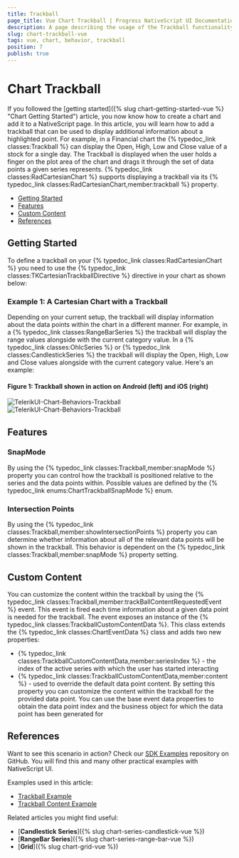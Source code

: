 ```yaml
---
title: Trackball
page_title: Vue Chart Trackball | Progress NativeScript UI Documentation
description: A page describing the usage of the Trackball functionality with Vue
slug: chart-trackball-vue
tags: vue, chart, behavior, trackball
position: 7
publish: true
---
```


# Chart Trackball

If you followed the [getting started]({% slug chart-getting-started-vue %} "Chart Getting Started") article, you now know how to create a chart and add it to a NativeScript page. In this article, you will learn how to add a trackball that can be used to display additional information about a highlighted point. For example, in a Financial chart the {% typedoc_link classes:Trackball %} can display the Open, High, Low and Close value of a stock for a single day. The Trackball is displayed when the user holds a finger on the plot area of the chart and drags it through the set of data points a given series represents. {% typedoc_link classes:RadCartesianChart %} supports displaying a trackball via its {% typedoc_link classes:RadCartesianChart,member:trackball %} property.

* [Getting Started](#getting-started)
* [Features](#features)
* [Custom Content](#custom-content)
* [References](#references)

## Getting Started

To define a trackball on your {% typedoc_link classes:RadCartesianChart %} you need to use the {% typedoc_link classes:TKCartesianTrackballDirective %} directive in your chart as shown below:

### Example 1: A Cartesian Chart with a Trackball

<snippet id='chart-trackball-vue'/>

Depending on your current setup, the trackball will display information about the data points within the chart in a different manner. For example, in a {% typedoc_link classes:RangeBarSeries %} the trackball will display the range values alongside with the current category value. In a {% typedoc_link classes:OhlcSeries %} or {% typedoc_link classes:CandlestickSeries %} the trackball will display the Open, High, Low and Close values alongside with the current category value. Here's an example:

#### Figure 1: Trackball shown in action on Android (left) and iOS (right)

![TelerikUI-Chart-Behaviors-Trackball](../../../ui/img/ns_ui/trackball_candlestick_android.png "Trackball with Candlestick Series on Android") ![TelerikUI-Chart-Behaviors-Trackball](../../../ui/img/ns_ui/trackball_candlestick_ios.png "Trackball with Candlestick Series on iOS")

## Features

### SnapMode

By using the {% typedoc_link classes:Trackball,member:snapMode %} property you can control how the trackball is positioned relative to the series and the data points within. Possible values are defined by the {% typedoc_link enums:ChartTrackballSnapMode %} enum.

### Intersection Points

By using the {% typedoc_link classes:Trackball,member:showIntersectionPoints %} property you can determine whether information about all of the relevant data points will be shown in the trackball. This behavior is dependent on the {% typedoc_link classes:Trackball,member:snapMode %} property setting.

## Custom Content

You can customize the content within the trackball by using the {% typedoc_link classes:Trackball,member:trackBallContentRequestedEvent %} event. This event is fired each time information about a given data point is needed for the trackball. The event exposes an instance of the {% typedoc_link classes:TrackballCustomContentData %}. This class extends the {% typedoc_link classes:ChartEventData %} class and adds two new properties:

* {% typedoc_link classes:TrackballCustomContentData,member:seriesIndex %} - the index of the active series with which the user has started interacting
* {% typedoc_link classes:TrackballCustomContentData,member:content %} - used to override the default data point content. By setting this property you can customize the content within the trackball for the provided data point. You can use the base event data properties to obtain the data point index and the business object for which the data point has been generated for

## References

Want to see this scenario in action?
Check our [SDK Examples](https://github.com/NativeScript/nativescript-ui-samples-vue) repository on GitHub. You will find this and many other practical examples with NativeScript UI.

Examples used in this article:

* [Trackball Example](https://github.com/NativeScript/nativescript-ui-samples-vue/tree/master/chart/app/examples/interaction)
* [Trackball Content Example](https://github.com/NativeScript/nativescript-ui-samples-vue/tree/master/chart/app/examples/interaction)

Related articles you might find useful:

* [**Candlestick Series**]({% slug chart-series-candlestick-vue %})
* [**RangeBar Series**]({% slug chart-series-range-bar-vue %})
* [**Grid**]({% slug chart-grid-vue %})
